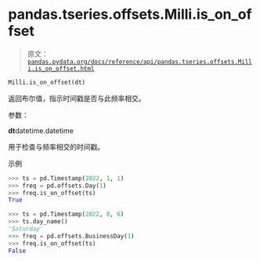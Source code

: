 # pandas.tseries.offsets.Milli.is_on_offset

> 原文：[`pandas.pydata.org/docs/reference/api/pandas.tseries.offsets.Milli.is_on_offset.html`](https://pandas.pydata.org/docs/reference/api/pandas.tseries.offsets.Milli.is_on_offset.html)

```py
Milli.is_on_offset(dt)
```

返回布尔值，指示时间戳是否与此频率相交。

参数：

**dt**datetime.datetime

用于检查与频率相交的时间戳。

示例

```py
>>> ts = pd.Timestamp(2022, 1, 1)
>>> freq = pd.offsets.Day(1)
>>> freq.is_on_offset(ts)
True 
```

```py
>>> ts = pd.Timestamp(2022, 8, 6)
>>> ts.day_name()
'Saturday'
>>> freq = pd.offsets.BusinessDay(1)
>>> freq.is_on_offset(ts)
False 
```
